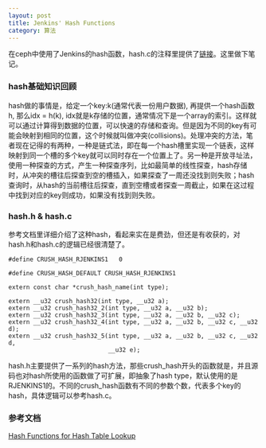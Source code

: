 ```yaml
---
layout: post
title: Jenkins' Hash Functions
category: 算法
---
```


在ceph中使用了Jenkins的hash函数，hash.c的注释里提供了[链接](http://burtleburtle.net/bob/hash/evahash.html)。这里做下笔记。

### hash基础知识回顾
hash做的事情是，给定一个key:k(通常代表一份用户数据), 再提供一个hash函数h, 那么idx = h(k), idx就是k存储的位置，通常情况下是一个array的索引。这样就可以通过计算得到数据的位置，可以快速的存储和查询。但是因为不同的key有可能会映射到相同的位置，这个时候就叫做冲突(collisions)。处理冲突的方法，笔者现在记得的有两种，一种是链式法，即在每一个hash槽里实现一个链表，这样映射到同一个槽的多个key就可以同时存在一个位置上了。另一种是开放寻址法，使用一种探查的方式，产生一种探查序列，比如最简单的线性探查，hash存储时，从冲突的槽往后探查到空的槽插入，如果探查了一周还没找到则失败；hash查询时，从hash的当前槽往后探查，直到空槽或者探查一周截止，如果在这过程中找到对应的key则成功，如果没有找到则失败。

### hash.h & hash.c
参考文档里详细介绍了这种hash，看起来实在是费劲，但还是有收获的，对hash.h和hash.c的逻辑已经很清楚了。
```
#define CRUSH_HASH_RJENKINS1   0

#define CRUSH_HASH_DEFAULT CRUSH_HASH_RJENKINS1

extern const char *crush_hash_name(int type);

extern __u32 crush_hash32(int type, __u32 a);
extern __u32 crush_hash32_2(int type, __u32 a, __u32 b);
extern __u32 crush_hash32_3(int type, __u32 a, __u32 b, __u32 c);
extern __u32 crush_hash32_4(int type, __u32 a, __u32 b, __u32 c, __u32 d);
extern __u32 crush_hash32_5(int type, __u32 a, __u32 b, __u32 c, __u32 d,
                            __u32 e);
```

hash.h主要提供了一系列的hash方法，那些crush_hash开头的函数就是，并且源码也对hash所使用的函数做了可扩展，即抽象了hash type，默认使用的是RJENKINS1的。不同的crush_hash函数有不同的参数个数，代表多个key的hash，具体逻辑可以参考hash.c。



### 参考文档
[Hash Functions for Hash Table Lookup](http://burtleburtle.net/bob/hash/evahash.html) 
